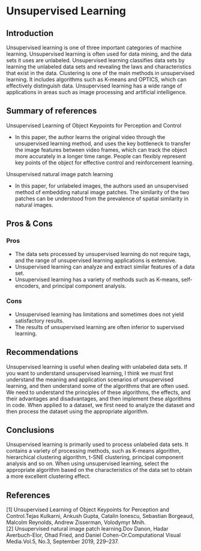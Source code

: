 # Unsupervised Learning
## Introduction
Unsupervised learning is one of three important categories of machine learning. Unsupervised learning is often used for data mining, and the data sets it uses are unlabeled. Unsupervised learning classifies data sets by learning the unlabeled data sets and revealing the laws and characteristics that exist in the data. Clustering is one of the main methods in unsupervised learning. It includes algorithms such as K-means and OPTICS, which can effectively distinguish data. Unsupervised learning has a wide range of applications in areas such as image processing and artificial intelligence.

## Summary of references
Unsupervised Learning of Object Keypoints for Perception and Control   
- In this paper, the author learns the original video through the unsupervised learning method, and uses the key bottleneck to transfer the image features between video frames, which can track the object more accurately in a longer time range. People can flexibly represent key points of the object for effective control and reinforcement learning.     

Unsupervised natural image patch learning
- In this paper, for unlabeled images, the authors used an unsupervised method of embedding natural image patches. The similarity of the two patches can be understood from the prevalence of spatial similarity in natural images.

## Pros & Cons
### Pros
- The data sets processed by unsupervised learning do not require tags, and the range of unsupervised learning applications is extensive.
- Unsupervised learning can analyze and extract similar features of a data set.
- Unsupervised learning has a variety of methods such as K-means, self-encoders, and principal component analysis.

### Cons
- Unsupervised learning has limitations and sometimes does not yield satisfactory results.
- The results of unsupervised learning are often inferior to supervised learning.

## Recommendations
Unsupervised learning is useful when dealing with unlabeled data sets. If you want to understand unsupervised learning, I think we must first understand the meaning and application scenarios of unsupervised learning, and then understand some of the algorithms that are often used. We need to understand the principles of these algorithms, the effects, and their advantages and disadvantages, and then implement these algorithms in code. When applied to a dataset, we first need to analyze the dataset and then process the dataset using the appropriate algorithm.

## Conclusions
Unsupervised learning is primarily used to process unlabeled data sets. It contains a variety of processing methods, such as K-means algorithm, hierarchical clustering algorithm, t-SNE clustering, principal component analysis and so on. When using unsupervised learning, select the appropriate algorithm based on the characteristics of the data set to obtain a more excellent clustering effect.

## References
[1] Unsupervised Learning of Object Keypoints for Perception and Control.Tejas Kulkarni, Ankush Gupta, Catalin Ionescu, Sebastian Borgeaud, Malcolm Reynolds, Andrew Zisserman, Volodymyr Mnih.   
[2] Unsupervised natural image patch learning.Dov Danon, Hadar Averbuch-Elor, Ohad Fried, and Daniel Cohen-Or.Computational Visual Media.Vol.5, No.3, September 2019, 229–237.
